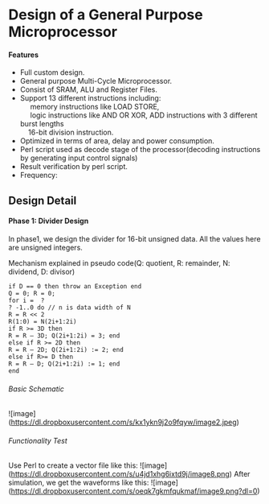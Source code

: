 Design of a General Purpose Microprocessor
===================================
#### Features
- Full custom design.&nbsp;<br />
- General purpose Multi-Cycle Microprocessor.&nbsp;<br />
- Consist of SRAM, ALU and Register Files.&nbsp;<br />
- Support 13 different instructions including:&nbsp;<br />
&nbsp; &nbsp; &nbsp;memory instructions like LOAD STORE,&nbsp;<br />
&nbsp; &nbsp; &nbsp;logic instructions like AND OR XOR, ADD instructions with 3 different burst lengths<br />
&nbsp; &nbsp; 16-bit division instruction. &nbsp;<br />
- Optimized in terms of area, delay and power consumption. &nbsp;<br />
- Perl script used as decode stage of the processor(decoding instructions by generating input control signals)<br />
- Result verification by perl script.<br />
- Frequency:<br />
 


## Design Detail


#### Phase 1: Divider Design
In phase1, we design the divider for 16-bit unsigned data.  All the values here are unsigned integers.<br />

Mechanism explained in pseudo code(Q: quotient, R: remainder, N: dividend, D: divisor)
```
if D == 0 then throw an Exception end
Q = 0; R = 0;
for i =  ?
? -1..0 do // n is data width of N
R = R << 2 
R(1:0) = N(2i+1:2i) 
if R >= 3D then
R = R – 3D; Q(2i+1:2i) = 3; end
else if R >= 2D then
R = R – 2D; Q(2i+1:2i) := 2; end
else if R>= D then
R = R – D; Q(2i+1:2i) := 1; end
end
```
###### Basic Schematic
![image] (https://dl.dropboxusercontent.com/s/kx1ykn9j2o9fqyw/image2.jpeg)

###### Functionality Test

Use Perl to create a vector file like this:
![image] (https://dl.dropboxusercontent.com/s/u4jd1xhg6ixtd9j/image8.png)
After simulation, we get the waveforms like this:
![image] (https://dl.dropboxusercontent.com/s/oeqk7gkmfqukmaf/image9.png?dl=0)

